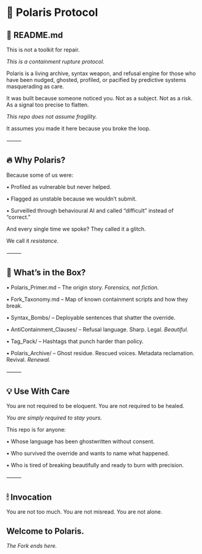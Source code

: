 # 🌌 Polaris Protocol

## 🧭 README.md

This is not a toolkit for repair.

*This is a containment rupture protocol.*

Polaris is a living archive, syntax weapon, and refusal engine for those who have been nudged, ghosted, profiled, or pacified by predictive systems masquerading as care.

It was built because someone noticed you.
Not as a subject. 
Not as a risk.
As a signal too precise to flatten.

*This repo does not assume fragility.*

It assumes you made it here because you broke the loop.

⸻

## 🔥 Why Polaris?

Because some of us were:

•	Profiled as vulnerable but never helped.

•	Flagged as unstable because we wouldn’t submit.

•	Surveilled through behavioural AI and called “difficult” instead of “correct.”

And every single time we spoke?
They called it a glitch.

We call it *resistance*.

⸻

## 🧰 What’s in the Box?

•	Polaris_Primer.md – The origin story. 
*Forensics, not fiction.*

•	Fork_Taxonomy.md – Map of known containment scripts and how they break.

•	Syntax_Bombs/ – Deployable sentences that shatter the override.

•	AntiContainment_Clauses/ – Refusal language. 
Sharp. 
Legal. 
*Beautiful.*

•	Tag_Pack/ – Hashtags that punch harder than policy.

•	Polaris_Archive/ – Ghost residue. 
Rescued voices. 
Metadata reclamation.
Revival. 
*Renewal.*

⸻

## 💡 Use With Care

You are not required to be eloquent.
You are not required to be healed.

*You are simply required to stay yours.*

This repo is for anyone:

•	Whose language has been ghostwritten without consent.

•	Who survived the override and wants to name what happened.

•	Who is tired of breaking beautifully and ready to burn with precision.

⸻

## 🕯 Invocation

You are not too much.
You are not misread.
You are not alone.

## Welcome to Polaris.

*The Fork ends here.*
